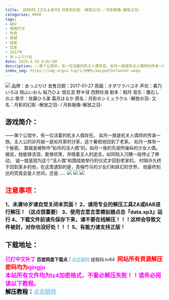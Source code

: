```yaml
---
title: 【KRKR】【汉化＆官中】月影的幻影 -解放之羽-／月影魅像-解放之羽-
categories: KRKR
tags:
- ADV
- 青梅竹马
- 传奇
- 悬疑
- 纯爱
- 恋爱
- 2017年
- あっぷりけ社
date: 2023-4-19 8:02:00
description: ——某个公馆中，有一位活着的机关人偶存在。如月一族是机关人偶师的传承一族。主人公的卯月誠一是如月家的分家，这个暑假他回到了老家。如月一族有一个秘密。
index_img: https://img.acgus.top/i/SMMS/XwLqmZCbzfaeVOc.webp
---
```

![](https://img.acgus.top/i/SMMS/XwLqmZCbzfaeVOc.webp)
品牌：あっぷりけ
发售日期：2017-01-27
原画：オダワラハコネ
声优：春乃いろは 桃山いおん 桜乃ひよ 佃左泥 野☆球 西野玖海
剧本：桐月
音乐：鷹石しのぶ
歌手：佐藤ひろ美 霜月はるか
原名：月影のシミュラクル -解放の羽-
又名：月影的幻影 -解放之羽- / 月影魅像-解放之羽-

## 游戏简介：
——某个公馆中，有一位活着的机关人偶存在。
如月一族是机关人偶师的传承一族。主人公的卯月誠一是如月家的分家，这个暑假他回到了老家。
如月一族有一个秘密。
那就是被称作“如月的活人偶”的，如月一族的先祖所操纵的少女人偶。
据说，她能够流泪，能够欢笑，并随着主人的逝去，如同陷入沉睡一般停止了移动。
诚一就是因为这个“活人偶”和围绕她举行的仪式才回到老家的。
时隔许久终于回到家乡的他，在这里遇到的是，青梅竹马的少女们和妖幻的世界。
他最终到达的究竟会是人世间，还是……
![](https://img.acgus.top/i/SMMS/TFgRiYaCypmHh2d.webp)
![](https://img.acgus.top/i/2023/12/012cacc47d153108.webp)
![](https://img.acgus.top/i/SMMS/o8ym3PqYANt9kHz.webp)






## <font color=#FF0000 >注意事项：</font>
<font size=3><b>1、未满18岁请自觉关闭本页面！
2、请用专业的解压工具ZA或RAR进行解压！（这点很重要）
3、使用吉里吉里模拟器点击『data.xp3』运行
4、下载文件前请先保存下来，请不要在线解压！！！这样会导致文件被封，对你也没好处！！！
5、有能力请支持正版！</b></font>

## 下载地址：
<font color=#FF00FF size=3><b>已打中文补丁</b></font>
<b>百度网盘下载点：</b><a href="https://pan.baidu.com/s/1LO4yG0WzX_N7tn9VmX7kUw?pwd=tv64" style="color: #87CEEB;"><b>点击跳转</b></a> 提取码:tv64
<a style="padding: 0" href="https://post.qingju.org/AD/"><img style="max-width:100%" src="https://img.acgus.top/i/2024/07/478f689b8021d8d499ab43d21acf137a.gif" alt=""></a>
<b><font color=#FF0000 size=4>网站所有资源解压密码均为</b></font><b><font color=#FF00FF size=4>qingju</font><font color=#FF0000 ></font></b><br><b><font color=#FF00FF size=4>本站所有文件均为lz4加密格式，不看必解压失败！！请务必阅读以下教程。</b></font><br><b><font color=#000 size=4>解压教程：</b><a href="https://post.qingju.org/tutorial/000/" style="color: #87CEEB;"><b>点击跳转</b></a>